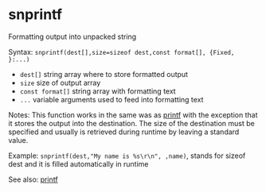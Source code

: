 # snprintf 

Formatting output into unpacked string 

Syntax: `snprintf(dest[],size=sizeof dest,const format[], {Fixed, }:...)` 

* `dest[]` string array where to store formatted output 
* `size` size of output array 
* `const format[]` string array with formatting text 
* `...` variable arguments used to feed into formatting text 

Notes: This function works  in the same was as [printf](/api-native-functions/printf.md) with the exception that it stores the output into the destination. The size of the destination must be specified and usually is retrieved during runtime by leaving a standard value. 

Example: `snprintf(dest,"My name is %s\r\n", ,name)`, stands for sizeof dest and it is filled automatically in runtime 

See also: [printf](/api-native-functions/printf.md)


